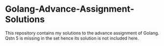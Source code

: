 # Golang-Advance-Assignment-Solutions

This repository contains my solutions to the advance assignment of Golang. Qstn 5 is missing in the set hence its solution is not included here.
